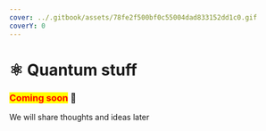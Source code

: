 ```yaml
---
cover: ../.gitbook/assets/78fe2f500bf0c55004dad833152dd1c0.gif
coverY: 0
---
```


# ⚛ Quantum stuff

### <mark style="color:red;">**Coming soon**</mark> 👻

We will share thoughts and ideas later
